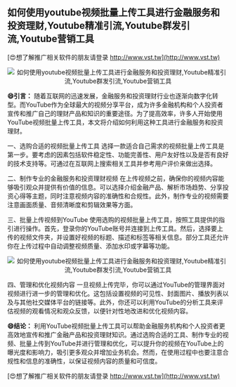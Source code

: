 ## **如何使用youtube视频批量上传工具进行金融服务和投资理财,Youtube精准引流,Youtube群发引流,Youtube营销工具**

[😍想了解推广相关软件的朋友请登录 http://www.vst.tw](http://www.vst.tw)

 <center><img src="https://vst.tw/MP4/tuiguang/png/7.png" alt="如何使用youtube视频批量上传工具进行金融服务和投资理财,Youtube精准引流,Youtube群发引流,Youtube营销工具"></center>

**😄引言：**
随着互联网的迅速发展，金融服务和投资理财行业也逐渐向数字化转型。而YouTube作为全球最大的视频分享平台，成为许多金融机构和个人投资者宣传和推广自己的理财产品和知识的重要途径。为了提高效率，许多人开始使用YouTube视频批量上传工具，本文将介绍如何利用这种工具进行金融服务和投资理财。

一、选购合适的视频批量上传工具
选择一款适合自己需求的视频批量上传工具是第一步。要考虑的因素包括软件稳定性、功能完善性、用户友好性以及是否有良好的技术支持等。可通过在互联网上搜索相关工具并参考用户评价来做出选择。

二、制作专业的金融服务和投资理财视频
在上传视频之前，确保你的视频内容能够吸引观众并提供有价值的信息。可以选择介绍金融产品、解析市场趋势、分享投资心得等主题，同时注意视频内容的准确性和合规性。此外，制作专业的视频需要注意画面质量、音频清晰度和剪辑效果等方面。

三、批量上传视频到YouTube
使用选购的视频批量上传工具，按照工具提供的指引进行操作。首先，登录你的YouTube账号并连接到上传工具。然后，选择要上传的视频文件夹，并设置好视频的标题、描述和标签等相关信息。部分工具还允许你在上传过程中自动调整视频质量、添加水印或字幕等功能。

 <center><img src="https://vst.tw/MP4/tuiguang/png/1.png" alt="如何使用youtube视频批量上传工具进行金融服务和投资理财,Youtube精准引流,Youtube群发引流,Youtube营销工具"></center>

四、管理和优化视频内容
一旦视频上传完毕，你可以通过YouTube的管理界面对视频进行进一步的管理和优化。这包括设置视频的可见性、封面图片、播放列表以及与其他社交媒体平台的链接等。此外，你还可以利用YouTube的分析工具来评估视频的观看情况和观众反馈，以便针对性地改进和优化视频内容。

**😄结论：**
利用YouTube视频批量上传工具可以帮助金融服务机构和个人投资者更高效地宣传和推广金融产品和投资理财知识。通过选购合适的工具、制作专业的视频、批量上传到YouTube并进行管理和优化，可以提升你的视频在YouTube上的曝光度和影响力，吸引更多观众并增加业务机会。然而，在使用过程中也要注意合规性和信息的准确性，以保证视频内容的质量和可信度。

[😍想了解推广相关软件的朋友请登录 http://www.vst.tw](http://www.vst.tw)



